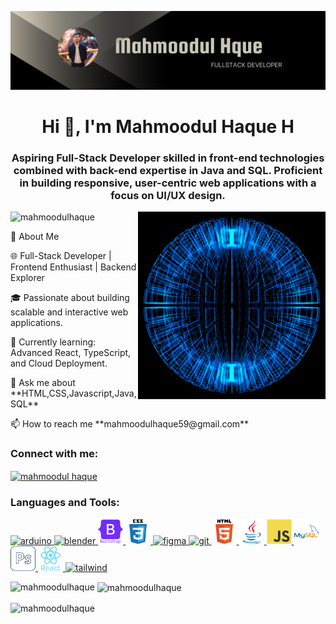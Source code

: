 ![logo](https://github.com/MAHMOODULHAQUE/MAHMOODULHAQUE/blob/main/Black%20Elegant%20Modern%20Personal%20LinkedIn%20Banner.png)
<h1 align="center">Hi 👋, I'm Mahmoodul Haque H</h1>
<h3 align="center">Aspiring Full-Stack Developer skilled in front-end technologies combined with back-end expertise in Java and SQL. Proficient in building responsive, user-centric web applications with a focus on UI/UX design.</h3>
<img align="right" alt="coding" width="300" src="https://github.com/MAHMOODULHAQUE/MAHMOODULHAQUE/blob/main/gif1.gif"
<p align="left"> <img src="https://komarev.com/ghpvc/?username=mahmoodulhaque&label=Profile%20views&color=0e75b6&style=flat" alt="mahmoodulhaque" /> </p>
<p>🚀 About Me</p>
<p>🌐 Full-Stack Developer | Frontend Enthusiast | Backend Explorer</p> 
<p>🎓 Passionate about building scalable and interactive web applications.</p>
<p>🌱 Currently learning: Advanced React, TypeScript, and Cloud Deployment.</p>
<p>💬 Ask me about **HTML,CSS,Javascript,Java,SQL**</p>
📫 How to reach me **mahmoodulhaque59@gmail.com**

<h3 align="left">Connect with me:</h3>
<p align="left">
<a href="https://linkedin.com/in/mahmoodul haque" target="blank"><img align="center" src="https://raw.githubusercontent.com/rahuldkjain/github-profile-readme-generator/master/src/images/icons/Social/linked-in-alt.svg" alt="mahmoodul haque" height="30" width="40" /></a>
</p>

<h3 align="left">Languages and Tools:</h3>
<p align="left"> <a href="https://www.arduino.cc/" target="_blank" rel="noreferrer"> <img src="https://cdn.worldvectorlogo.com/logos/arduino-1.svg" alt="arduino" width="40" height="40"/> </a> <a href="https://www.blender.org/" target="_blank" rel="noreferrer"> <img src="https://download.blender.org/branding/community/blender_community_badge_white.svg" alt="blender" width="40" height="40"/> </a> <a href="https://getbootstrap.com" target="_blank" rel="noreferrer"> <img src="https://raw.githubusercontent.com/devicons/devicon/master/icons/bootstrap/bootstrap-plain-wordmark.svg" alt="bootstrap" width="40" height="40"/> </a> <a href="https://www.w3schools.com/css/" target="_blank" rel="noreferrer"> <img src="https://raw.githubusercontent.com/devicons/devicon/master/icons/css3/css3-original-wordmark.svg" alt="css3" width="40" height="40"/> </a> <a href="https://www.figma.com/" target="_blank" rel="noreferrer"> <img src="https://www.vectorlogo.zone/logos/figma/figma-icon.svg" alt="figma" width="40" height="40"/> </a> <a href="https://git-scm.com/" target="_blank" rel="noreferrer"> <img src="https://www.vectorlogo.zone/logos/git-scm/git-scm-icon.svg" alt="git" width="40" height="40"/> </a> <a href="https://www.w3.org/html/" target="_blank" rel="noreferrer"> <img src="https://raw.githubusercontent.com/devicons/devicon/master/icons/html5/html5-original-wordmark.svg" alt="html5" width="40" height="40"/> </a> <a href="https://www.java.com" target="_blank" rel="noreferrer"> <img src="https://raw.githubusercontent.com/devicons/devicon/master/icons/java/java-original.svg" alt="java" width="40" height="40"/> </a> <a href="https://developer.mozilla.org/en-US/docs/Web/JavaScript" target="_blank" rel="noreferrer"> <img src="https://raw.githubusercontent.com/devicons/devicon/master/icons/javascript/javascript-original.svg" alt="javascript" width="40" height="40"/> </a> <a href="https://www.mysql.com/" target="_blank" rel="noreferrer"> <img src="https://raw.githubusercontent.com/devicons/devicon/master/icons/mysql/mysql-original-wordmark.svg" alt="mysql" width="40" height="40"/> </a> <a href="https://www.photoshop.com/en" target="_blank" rel="noreferrer"> <img src="https://raw.githubusercontent.com/devicons/devicon/master/icons/photoshop/photoshop-line.svg" alt="photoshop" width="40" height="40"/> </a> <a href="https://reactjs.org/" target="_blank" rel="noreferrer"> <img src="https://raw.githubusercontent.com/devicons/devicon/master/icons/react/react-original-wordmark.svg" alt="react" width="40" height="40"/> </a> <a href="https://tailwindcss.com/" target="_blank" rel="noreferrer"> <img src="https://www.vectorlogo.zone/logos/tailwindcss/tailwindcss-icon.svg" alt="tailwind" width="40" height="40"/> </a> </p>

<p><img align="left" src="https://github-readme-stats.vercel.app/api/top-langs?username=mahmoodulhaque&show_icons=true&locale=en&layout=compact" alt="mahmoodulhaque" /></p>

<p>&nbsp;<img align="center" src="https://github-readme-stats.vercel.app/api?username=mahmoodulhaque&show_icons=true&locale=en" alt="mahmoodulhaque" /></p>

<p><img align="center" src="https://github-readme-streak-stats.herokuapp.com/?user=mahmoodulhaque&" alt="mahmoodulhaque" /></p>
